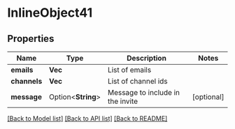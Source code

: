 # InlineObject41

## Properties

Name | Type | Description | Notes
------------ | ------------- | ------------- | -------------
**emails** | **Vec<String>** | List of emails | 
**channels** | **Vec<String>** | List of channel ids | 
**message** | Option<**String**> | Message to include in the invite | [optional]

[[Back to Model list]](../README.md#documentation-for-models) [[Back to API list]](../README.md#documentation-for-api-endpoints) [[Back to README]](../README.md)


